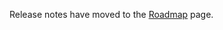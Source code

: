 Release notes have moved to the [Roadmap](https://github.com/Microsoft/ChakraCore/wiki/Roadmap#release-notes) page.